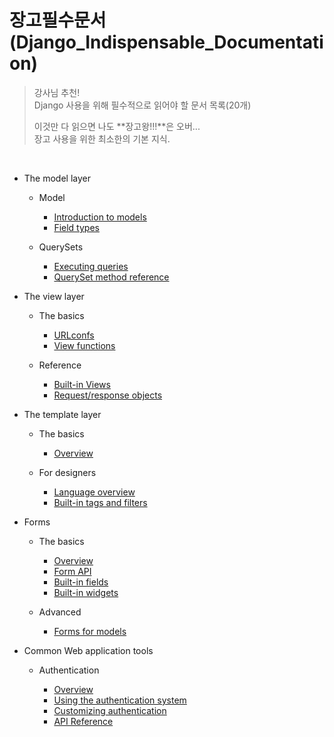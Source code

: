 # 장고필수문서(Django\_Indispensable\_Documentation)

> 강사님 추천!  
> Django 사용을 위해 필수적으로 읽어야 할 문서 목록(20개)
> 
> 이것만 다 읽으면 나도 **장고왕!!!**은 오버...  
> 장고 사용을 위한 최소한의 기본 지식.

<br>

- The model layer

	- Model

		- [Introduction to models]
		- [Field types]
	
	- QuerySets

		- [Executing queries]
		- [QuerySet method reference]

[Introduction to models]: https://docs.djangoproject.com/en/1.11/topics/db/models/

[Field types]: https://docs.djangoproject.com/en/1.11/ref/models/fields/

[Executing queries]: https://docs.djangoproject.com/en/1.11/topics/db/queries/

[QuerySet method reference]: https://docs.djangoproject.com/en/1.11/ref/models/querysets/

- The view layer

	- The basics

		- [URLconfs]
		- [View functions]

	- Reference

		- [Built-in Views]
		- [Request/response objects]

[URLconfs]: https://docs.djangoproject.com/en/1.11/topics/http/urls/

[View functions]: https://docs.djangoproject.com/en/1.11/topics/http/views/

[Built-in Views]: https://docs.djangoproject.com/en/1.11/ref/views/

[Request/response objects]: https://docs.djangoproject.com/en/1.11/ref/request-response/


		
- The template layer

	- The basics

		- [Overview]

	- For designers

		- [Language overview]
		- [Built-in tags and filters]

[Overview]: https://docs.djangoproject.com/en/1.11/topics/templates/

[Language overview]: https://docs.djangoproject.com/en/1.11/ref/templates/language/

[Built-in tags and filters]: https://docs.djangoproject.com/en/1.11/ref/templates/builtins/



- Forms

	- The basics

		- [Overview]
		- [Form API]
		- [Built-in fields]
		- [Built-in widgets]

	- Advanced

		- [Forms for models]

[Overview]: https://docs.djangoproject.com/en/1.11/topics/forms/

[Form API]: https://docs.djangoproject.com/en/1.11/ref/forms/api/

[Built-in fields]: https://docs.djangoproject.com/en/1.11/ref/forms/fields/

[Built-in widgets]: https://docs.djangoproject.com/en/1.11/ref/forms/widgets/

[Forms for models]: https://docs.djangoproject.com/en/1.11/topics/forms/modelforms/


- Common Web application tools

	- Authentication

		- [Overview]
		- [Using the authentication system]
		- [Customizing authentication]
		- [API Reference]

[Overview]: https://docs.djangoproject.com/en/1.11/topics/auth/

[Using the authentication system]: https://docs.djangoproject.com/en/1.11/topics/auth/default/

[Customizing authentication]: https://docs.djangoproject.com/en/1.11/topics/auth/customizing/

[API Reference]: https://docs.djangoproject.com/en/1.11/ref/contrib/auth/